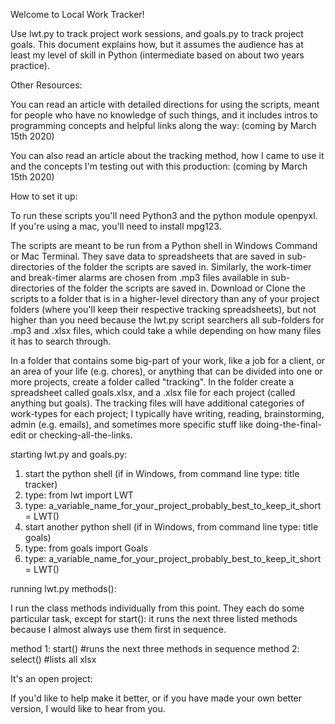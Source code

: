 Welcome to Local Work Tracker! 

Use lwt.py to track project work sessions, and goals.py to track project goals. This document explains how, but it assumes the audience has at least my level of skill in Python (intermediate based on about two years practice). 

Other Resources:

You can read an article with detailed directions for using the scripts, meant for people who have no knowledge of such things, and it includes intros to programming concepts and helpful links along the way: (coming by March 15th 2020)

You can also read an article about the tracking method, how I came to use it and the concepts I'm testing out with this production: (coming by March 15th 2020)

How to set it up:

To run these scripts you'll need Python3 and the python module openpyxl. If you're using a mac, you'll need to install mpg123.

The scripts are meant to be run from a Python shell in Windows Command or Mac Terminal. They save data to spreadsheets that are saved in sub-directories of the folder the scripts are saved in. Similarly, the work-timer and break-timer alarms are chosen from .mp3 files available in sub-directories of the folder the scripts are saved in. Download or Clone the scripts to a folder that is in a higher-level directory than any of your project folders (where you'll keep their respective tracking spreadsheets), but not higher than you need because the lwt.py script searchers all sub-folders for .mp3 and .xlsx files, which could take a while depending on how many files it has to search through. 

In a folder that contains some big-part of your work, like a job for a client, or an area of your life (e.g. chores), or anything that can be divided into one or more projects, create a folder called "tracking". In the folder create a spreadsheet called goals.xlsx, and a .xlsx file for each project (called anything but goals). The tracking files will have additional categories of work-types for each project; I typically have writing, reading, brainstorming, admin (e.g. emails), and sometimes more specific stuff like doing-the-final-edit or checking-all-the-links.

starting lwt.py and goals.py:

1) start the python shell (if in Windows, from command line type: title tracker)
2) type: from lwt import LWT
3) type: a_variable_name_for_your_project_probably_best_to_keep_it_short = LWT() 
4) start another python shell (if in Windows, from command line type: title goals)
5) type: from goals import Goals
6) type: a_variable_name_for_your_project_probably_best_to_keep_it_short = LWT() 

running lwt.py methods():

I run the class methods individually from this point. They each do some particular task, except for start(): it runs the next three listed methods because I almost always use them first in sequence.

method 1: start() #runs the next three methods in sequence
method 2: select() #lists all xlsx 


It's an open project:

If you'd like to help make it better, or if you have made your own better version, I would like to hear from you.
